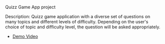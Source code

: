 Quizz Game App project

Description: Quizz game application with a diverse set of questions on many topics and different levels of difficulty. Depending on the user's choice of topic and difficulty level, the question will be asked appropriately.

- [Demo Video](https://drive.google.com/file/d/1Dc0N-Cx-4zA1yg9m1oqWb9lonBfIeNI7/view?usp=sharing)
